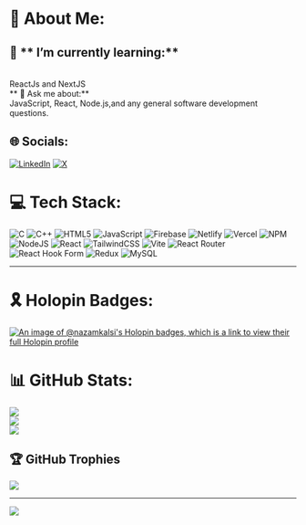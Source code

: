 
# 💫 About Me:
## 🌱 ** I’m currently learning:**
<br>ReactJs and NextJS
<br>
** 💬 Ask me about:**<br>
JavaScript, React, Node.js,and any general software development questions.
<br>

## 🌐 Socials:
[![LinkedIn](https://img.shields.io/badge/LinkedIn-%230077B5.svg?logo=linkedin&logoColor=white)](https://linkedin.com/in/www.linkedin.com/in/nazam-kalsi) [![X](https://img.shields.io/badge/X-black.svg?logo=X&logoColor=white)](https://x.com/https://twitter.com/Nazam_kalsi) 

# 💻 Tech Stack:
![C](https://img.shields.io/badge/c-%2300599C.svg?style=for-the-badge&logo=c&logoColor=white) ![C++](https://img.shields.io/badge/c++-%2300599C.svg?style=for-the-badge&logo=c%2B%2B&logoColor=white) ![HTML5](https://img.shields.io/badge/html5-%23E34F26.svg?style=for-the-badge&logo=html5&logoColor=white) ![JavaScript](https://img.shields.io/badge/javascript-%23323330.svg?style=for-the-badge&logo=javascript&logoColor=%23F7DF1E) ![Firebase](https://img.shields.io/badge/firebase-%23039BE5.svg?style=for-the-badge&logo=firebase) ![Netlify](https://img.shields.io/badge/netlify-%23000000.svg?style=for-the-badge&logo=netlify&logoColor=#00C7B7) ![Vercel](https://img.shields.io/badge/vercel-%23000000.svg?style=for-the-badge&logo=vercel&logoColor=white) ![NPM](https://img.shields.io/badge/NPM-%23CB3837.svg?style=for-the-badge&logo=npm&logoColor=white) ![NodeJS](https://img.shields.io/badge/node.js-6DA55F?style=for-the-badge&logo=node.js&logoColor=white) ![React](https://img.shields.io/badge/react-%2320232a.svg?style=for-the-badge&logo=react&logoColor=%2361DAFB) ![TailwindCSS](https://img.shields.io/badge/tailwindcss-%2338B2AC.svg?style=for-the-badge&logo=tailwind-css&logoColor=white) ![Vite](https://img.shields.io/badge/vite-%23646CFF.svg?style=for-the-badge&logo=vite&logoColor=white) ![React Router](https://img.shields.io/badge/React_Router-CA4245?style=for-the-badge&logo=react-router&logoColor=white) ![React Hook Form](https://img.shields.io/badge/React%20Hook%20Form-%23EC5990.svg?style=for-the-badge&logo=reacthookform&logoColor=white) ![Redux](https://img.shields.io/badge/redux-%23593d88.svg?style=for-the-badge&logo=redux&logoColor=white) ![MySQL](https://img.shields.io/badge/mysql-%2300000f.svg?style=for-the-badge&logo=mysql&logoColor=white)
<br>

---
# 🎗️ Holopin Badges:
[![An image of @nazamkalsi's Holopin badges, which is a link to view their full Holopin profile](https://holopin.me/nazamkalsi)](https://holopin.io/@nazamkalsi)
# 📊 GitHub Stats:
![](https://github-readme-stats.vercel.app/api?username=Nazam-Kalsi&theme=radical&hide_border=true&include_all_commits=true&count_private=false)<br/>
![](https://github-readme-streak-stats.herokuapp.com/?user=Nazam-Kalsi&theme=radical&hide_border=true)<br/>
![](https://github-readme-stats.vercel.app/api/top-langs/?username=Nazam-Kalsi&theme=radical&hide_border=true&include_all_commits=true&count_private=false&layout=compact)

## 🏆 GitHub Trophies
![](https://github-profile-trophy.vercel.app/?username=Nazam-Kalsi&theme=radical&no-frame=true&no-bg=false&margin-w=4)

---
[![](https://visitcount.itsvg.in/api?id=Nazam-Kalsi&icon=1&color=0)](https://visitcount.itsvg.in)

<!-- Proudly created with GPRM ( https://gprm.itsvg.in ) -->
